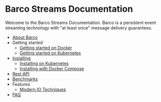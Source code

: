 # Barco Streams Documentation

Welcome to the Barco Streams Documentation. Barco is a persistent event streaming
technology with "at least once" message delivery guarantees.

- [About Barco](./technical_intro/)
- Getting started
    - [Getting started on Docker](./getting_started/on_docker/)
    - [Getting started on Kubernetes](./getting_started/on_kubernetes/)
- [Installing](./install/)
    - [Installing on Kubernetes](./install/kubernetes/)
    - [Installing with Docker Compose](./install/docker_compose/)
- [Rest API](./rest_api/)
- [Benchmarks](./benchmarks/)
- Features
    - [Modern IO Techniques](./features/io/)
- [FAQ](./faq/)

